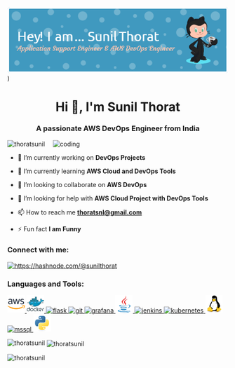 ![logo](https://github.com/thoratsunil/thoratsunil/blob/main/github-header-image%20(1).png))
<h1 align="center">Hi 👋, I'm Sunil Thorat</h1>
<h3 align="center">A passionate AWS DevOps Engineer from India</h3>

<img align="right" alt="coding" width="400" src="https://github.com/thoratsunil/thoratsunil/assets/147613969/50cb7b87-8c22-4bd7-9272-553b552e0642)](https://media.tenor.com/qJ5evVs-_uUAAAAC/coding.gif">


<p align="left"> <img src="https://komarev.com/ghpvc/?username=thoratsunil&label=Profile%20views&color=0e75b6&style=flat" alt="thoratsunil" /> </p>

- 🔭 I’m currently working on **DevOps Projects**

- 🌱 I’m currently learning **AWS Cloud and DevOps Tools**

- 👯 I’m looking to collaborate on **AWS DevOps**

- 🤝 I’m looking for help with **AWS Cloud Project with DevOps Tools**

- 📫 How to reach me **thoratsnl@gmail.com**

- ⚡ Fun fact **I am Funny**

<h3 align="left">Connect with me:</h3>
<p align="left">
<a href="https://hashnode.com/https://hashnode.com/@sunilthorat" target="blank"><img align="center" src="https://raw.githubusercontent.com/rahuldkjain/github-profile-readme-generator/master/src/images/icons/Social/hashnode.svg" alt="https://hashnode.com/@sunilthorat" height="30" width="40" /></a>
</p>

<h3 align="left">Languages and Tools:</h3>
<p align="left"> <a href="https://aws.amazon.com" target="_blank" rel="noreferrer"> <img src="https://raw.githubusercontent.com/devicons/devicon/master/icons/amazonwebservices/amazonwebservices-original-wordmark.svg" alt="aws" width="40" height="40"/> </a> <a href="https://www.docker.com/" target="_blank" rel="noreferrer"> <img src="https://raw.githubusercontent.com/devicons/devicon/master/icons/docker/docker-original-wordmark.svg" alt="docker" width="40" height="40"/> </a> <a href="https://flask.palletsprojects.com/" target="_blank" rel="noreferrer"> <img src="https://www.vectorlogo.zone/logos/pocoo_flask/pocoo_flask-icon.svg" alt="flask" width="40" height="40"/> </a> <a href="https://git-scm.com/" target="_blank" rel="noreferrer"> <img src="https://www.vectorlogo.zone/logos/git-scm/git-scm-icon.svg" alt="git" width="40" height="40"/> </a> <a href="https://grafana.com" target="_blank" rel="noreferrer"> <img src="https://www.vectorlogo.zone/logos/grafana/grafana-icon.svg" alt="grafana" width="40" height="40"/> </a> <a href="https://www.java.com" target="_blank" rel="noreferrer"> <img src="https://raw.githubusercontent.com/devicons/devicon/master/icons/java/java-original.svg" alt="java" width="40" height="40"/> </a> <a href="https://www.jenkins.io" target="_blank" rel="noreferrer"> <img src="https://www.vectorlogo.zone/logos/jenkins/jenkins-icon.svg" alt="jenkins" width="40" height="40"/> </a> <a href="https://kubernetes.io" target="_blank" rel="noreferrer"> <img src="https://www.vectorlogo.zone/logos/kubernetes/kubernetes-icon.svg" alt="kubernetes" width="40" height="40"/> </a> <a href="https://www.linux.org/" target="_blank" rel="noreferrer"> <img src="https://raw.githubusercontent.com/devicons/devicon/master/icons/linux/linux-original.svg" alt="linux" width="40" height="40"/> </a> <a href="https://www.microsoft.com/en-us/sql-server" target="_blank" rel="noreferrer"> <img src="https://www.svgrepo.com/show/303229/microsoft-sql-server-logo.svg" alt="mssql" width="40" height="40"/> </a> <a href="https://www.python.org" target="_blank" rel="noreferrer"> <img src="https://raw.githubusercontent.com/devicons/devicon/master/icons/python/python-original.svg" alt="python" width="40" height="40"/> </a> </p>

<p><img align="left" src="https://github-readme-stats.vercel.app/api/top-langs?username=thoratsunil&show_icons=true&locale=en&layout=compact" alt="thoratsunil" /></p>

<p>&nbsp;<img align="center" src="https://github-readme-stats.vercel.app/api?username=thoratsunil&show_icons=true&locale=en" alt="thoratsunil" /></p>

<p><img align="center" src="https://github-readme-streak-stats.herokuapp.com/?user=thoratsunil&" alt="thoratsunil" /></p>
